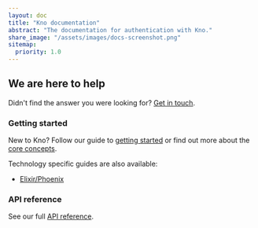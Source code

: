 ```yaml
---
layout: doc
title: "Kno documentation"
abstract: "The documentation for authentication with Kno."
share_image: "/assets/images/docs-screenshot.png"
sitemap:
  priority: 1.0
---
```


## We are here to help

Didn't find the answer you were looking for? [Get in touch](mailto:team@trykno.com).

### Getting started

New to Kno? Follow our guide to [getting started](/docs/getting-started) or find out more about the [core concepts](/docs/core-concepts).

Technology specific guides are also available:

- [Elixir/Phoenix](https://github.com/trykno/kno-elixir#phoenix-integration-guide)

### API reference

See our full [API reference](/docs/api).

<!-- grid of guides. -->
